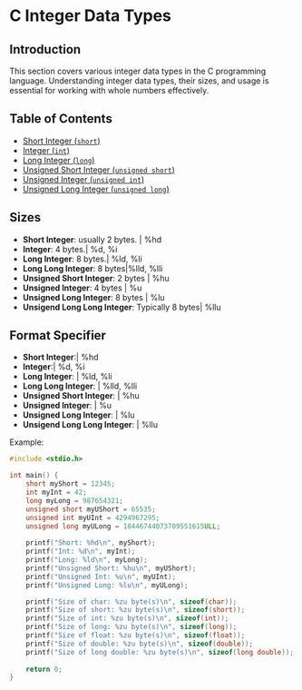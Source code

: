 # C Integer Data Types

## Introduction

This section covers various integer data types in the C programming language. Understanding integer data types, their sizes, and usage is essential for working with whole numbers effectively.

## Table of Contents

- [Short Integer (`short`)](#short-integer-short)
- [Integer (`int`)](#integer-int)
- [Long Integer (`long`)](#long-integer-long)
- [Unsigned Short Integer (`unsigned short`)](#unsigned-short-integer-unsigned-short)
- [Unsigned Integer (`unsigned int`)](#unsigned-integer-unsigned-int)
- [Unsigned Long Integer (`unsigned long`)](#unsigned-long-integer-unsigned-long)

## Sizes                 
- **Short Integer**: usually 2 bytes. |                    %hd 
- **Integer**: 4 bytes.| %d, %i
- **Long Integer**: 8 bytes.| %ld, %li
- **Long Long Integer**: 8 bytes|%lld, %lli
- **Unsigned Short Integer**: 2 bytes | %hu
- **Unsigned Integer**: 4 bytes | %u
- **Unsigned Long Integer**: 8 bytes | %lu
- **Unsigend Long Long Integer**: Typically 8 bytes| %llu

## Format Specifier

- **Short Integer**:| %hd 
- **Integer**:| %d, %i
- **Long Integer**: | %ld, %li
- **Long Long Integer**: | %lld, %lli
- **Unsigned Short Integer**: | %hu
- **Unsigned Integer**: | %u
- **Unsigned Long Integer**: | %lu
- **Unsigend Long Long Integer**: | %llu



Example:
```c
#include <stdio.h>

int main() {
    short myShort = 12345;
    int myInt = 42;
    long myLong = 987654321;
    unsigned short myUShort = 65535;
    unsigned int myUInt = 4294967295;
    unsigned long myULong = 18446744073709551615ULL;
    
    printf("Short: %hd\n", myShort);
    printf("Int: %d\n", myInt);
    printf("Long: %ld\n", myLong);
    printf("Unsigned Short: %hu\n", myUShort);
    printf("Unsigned Int: %u\n", myUInt);
    printf("Unsigned Long: %lu\n", myULong);

    printf("Size of char: %zu byte(s)\n", sizeof(char));
    printf("Size of short: %zu byte(s)\n", sizeof(short));
    printf("Size of int: %zu byte(s)\n", sizeof(int));
    printf("Size of long: %zu byte(s)\n", sizeof(long));
    printf("Size of float: %zu byte(s)\n", sizeof(float));
    printf("Size of double: %zu byte(s)\n", sizeof(double));
    printf("Size of long double: %zu byte(s)\n", sizeof(long double));
    
    return 0;
}
